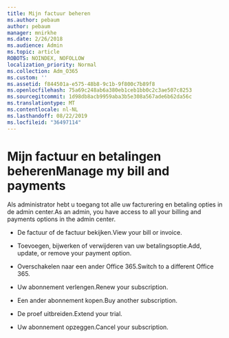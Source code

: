 ```yaml
---
title: Mijn factuur beheren
ms.author: pebaum
author: pebaum
manager: mnirkhe
ms.date: 2/26/2018
ms.audience: Admin
ms.topic: article
ROBOTS: NOINDEX, NOFOLLOW
localization_priority: Normal
ms.collection: Adm_O365
ms.custom: ''
ms.assetid: f844501a-e575-48b8-9c1b-9f800c7b89f8
ms.openlocfilehash: 75a69c248ab6a380eb1ceb1bb0c2c3ae507c8253
ms.sourcegitcommit: 1d98db8acb9959aba3b5e308a567ade6b62da56c
ms.translationtype: MT
ms.contentlocale: nl-NL
ms.lasthandoff: 08/22/2019
ms.locfileid: "36497114"
---
```

# <a name="manage-my-bill-and-payments"></a><span data-ttu-id="173f5-102">Mijn factuur en betalingen beheren</span><span class="sxs-lookup"><span data-stu-id="173f5-102">Manage my bill and payments</span></span>

<span data-ttu-id="173f5-103">Als administrator hebt u toegang tot alle uw facturering en betaling opties in de admin center.</span><span class="sxs-lookup"><span data-stu-id="173f5-103">As an admin, you have access to all your billing and payments options in the admin center.</span></span>
  
- <span data-ttu-id="173f5-104">De factuur of de factuur bekijken.</span><span class="sxs-lookup"><span data-stu-id="173f5-104">View your bill or invoice.</span></span>
    
- <span data-ttu-id="173f5-105">Toevoegen, bijwerken of verwijderen van uw betalingsoptie.</span><span class="sxs-lookup"><span data-stu-id="173f5-105">Add, update, or remove your payment option.</span></span>
    
- <span data-ttu-id="173f5-106">Overschakelen naar een ander Office 365.</span><span class="sxs-lookup"><span data-stu-id="173f5-106">Switch to a different Office 365.</span></span>
    
- <span data-ttu-id="173f5-107">Uw abonnement verlengen.</span><span class="sxs-lookup"><span data-stu-id="173f5-107">Renew your subscription.</span></span>
    
- <span data-ttu-id="173f5-108">Een ander abonnement kopen.</span><span class="sxs-lookup"><span data-stu-id="173f5-108">Buy another subscription.</span></span>
    
- <span data-ttu-id="173f5-109">De proef uitbreiden.</span><span class="sxs-lookup"><span data-stu-id="173f5-109">Extend your trial.</span></span>
    
- <span data-ttu-id="173f5-110">Uw abonnement opzeggen.</span><span class="sxs-lookup"><span data-stu-id="173f5-110">Cancel your subscription.</span></span>
    

